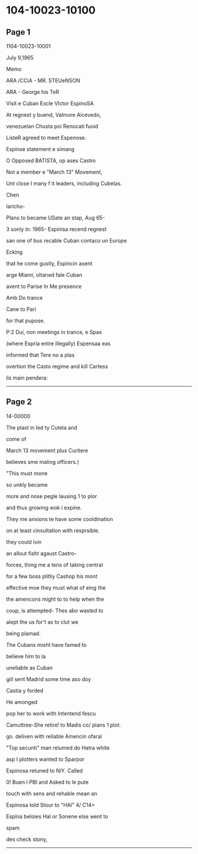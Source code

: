 # 104-10023-10100

## Page 1

1104-10023-10001

July 9,1965

Memo

ARA /CCiA - MR. STEUeNSON

ARA - George his TeR

Visit e Cuban Excle VIctor EspinoSA

At regnest y buend, Valmore Aicevedo,

venezuelan Chusta poi Renocati fuoid

ListeR agreed to meet Espenose.

Espinse statement e simang

O Opposed BATISTA, op ases Castro

Not a member e "March 13" Movement,

Unt close I many f it leaders, including Cubelas.

Chen

laricho-

Plans to became USate an stap, Aug 65-

3 sonly in: 1965- Espinisa recend regnest

san one of bus recable Cuban contaco un Europe

Ecking

that he come gustly, Espincin asent

arge Miami, oltaned fale Cuban

avent to Parise In Me presence

Amb Do trance

Cane to Pari

for that pupose.

P:2 Dui, non meetings in trance, e Spas

(where Espria entre illegally) Espensaa eas

informed that Tere no a plas

overtion the Casto regime and kill Cartess

lis main pendera:

---

## Page 2

14-00000

The plast in led ty Cutela and

come of

March 13 movement plus Curitere

believes sme maling officers.)

"This must mone

so unkly became

more and nose pegle lausing 1 to plor

and thus growing wok i expine.

They me anxions te have some cooldination

on at least cinsultation with resprsible.

they could ivin

an allout fisht agaust Castro-

forces, thing me a tens of taking central

for a few boss plitliy Cashop his mont

effective moe they must what of eing the

the amencons might to to help when the

coup, is attempted- Thes abo wasted to

alept the us for't as to clut we

being plamad.

The Cubans misht have famed to

believe him to la

uneliable as Cuban

giil sent Madrid some time aso doy

Castia y forded

He amonged

pop her to work with Intentend fescu

Camuttree-She retire! to Madis co/ plans 1 plot.

go. deliven with reliable Amencin ofaral

"Top secunti" man relumed do Hatra white

asp I plotters wanted to Sparpor

Espinosa retuned to NiY. Called

0! Buen I PBI and Asked to le pute

touch with sens and rehable mean an

Espinosa told Stour to "HAl" 4/ C14=

Espina beloies Hal or Sonene else went to

spam

des check stony,

---

